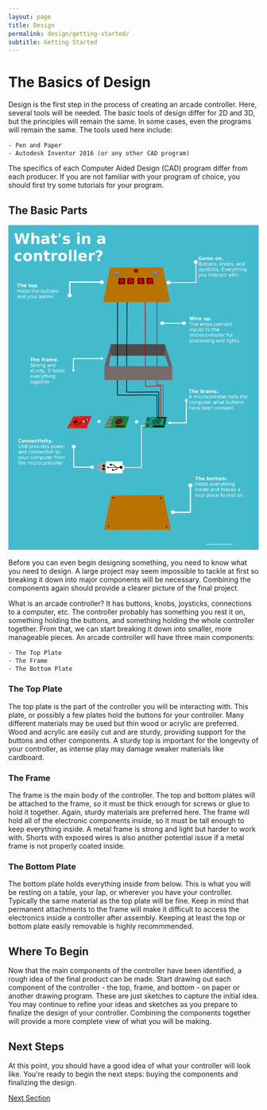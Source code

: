 ```yaml
---
layout: page
title: Design
permalink: design/getting-started/
subtitle: Getting Started
---
```


# The Basics of Design

Design is the first step in the process of creating an arcade controller. Here,
several tools will be needed. The basic tools of design differ for 2D and 3D, but
the principles will remain the same. In some cases, even the programs will remain
the same. The tools used here include:

    - Pen and Paper
    - Autodesk Inventor 2016 (or any other CAD program)

The specifics of each Computer Aided Design (CAD) program differ from each producer.
If you are not familiar with your program of choice, you should first try some
tutorials for your program.

## The Basic Parts

![Controller Breakdown](../../docs/assets/img/Koken_Infographic.png)

Before you can even begin designing something, you need to know what you need to
design. A large project may seem impossible to tackle at first so breaking it down
into major components will be necessary. Combining the components again should
provide a clearer picture of the final project.

What is an arcade controller? It has buttons, knobs, joysticks, connections to a computer, etc.
The controller probably has something you rest it on, something holding the buttons,
and something holding the whole controller together. From that, we can start breaking
it down into smaller, more manageable pieces. An arcade controller will have
three main components:

    - The Top Plate
    - The Frame
    - The Bottom Plate

### The Top Plate

The top plate is the part of the controller you will be interacting with.
This plate, or possibly a few plates hold the buttons for your controller.
Many different materials may be used but thin wood or acrylic are preferred.
Wood and acrylic are easily cut and are sturdy, providing support for the buttons
and other components. A sturdy top is important for the longevity of your controller,
as intense play may damage weaker materials like cardboard.

### The Frame

The frame is the main body of the controller. The top and bottom plates will be
attached to the frame, so it must be thick enough for screws or glue to hold it together.
Again, sturdy materials are preferred here. The frame will
hold all of the electronic components inside, so it must be tall enough to keep
everything inside. A metal frame is strong and light but harder to work with.
Shorts with exposed wires is also another potential issue if a metal frame is not
properly coated inside.

### The Bottom Plate

The bottom plate holds everything inside from below. This is what you will be
resting on a table, your lap, or wherever you have your controller. Typically
the same material as the top plate will be fine. Keep in mind that permanent
attachments to the frame will make it difficult to access the electronics inside
a controller after assembly. Keeping at least the top or bottom plate easily removable
is highly recommmended.

## Where To Begin

Now that the main components of the controller have been identified, a rough
idea of the final product can be made. Start drawing out each component of the
controller - the top, frame, and bottom - on paper or another drawing program.
These are just sketches to capture the initial idea. You may continue to refine
your ideas and sketches as you prepare to finalize the design of your controller.
Combining the components together will provide a more complete view of what you
will be making.

## Next Steps

At this point, you should have a good idea of what your controller will look like.
You're ready to begin the next steps: buying the components and finalizing the design.

[Next Section](../../design/design-parts)
